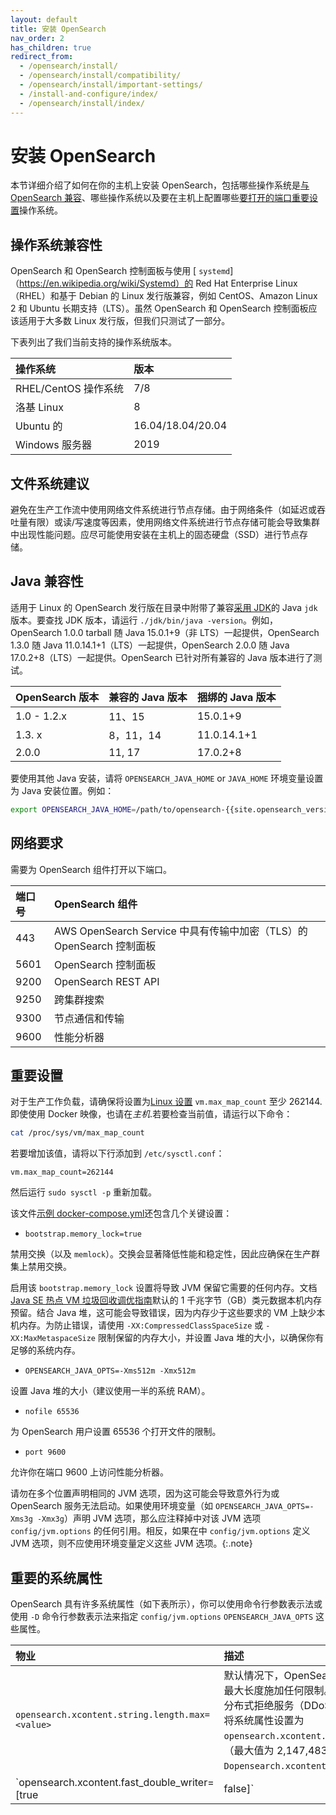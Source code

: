```yaml
---
layout: default
title: 安装 OpenSearch
nav_order: 2
has_children: true
redirect_from:
  - /opensearch/install/
  - /opensearch/install/compatibility/
  - /opensearch/install/important-settings/
  - /install-and-configure/index/
  - /opensearch/install/index/
---
```


# 安装 OpenSearch

本节详细介绍了如何在你的主机上安装 OpenSearch，包括哪些操作系统是[与 OpenSearch 兼容](#operating-system-compatibility)、哪些操作系统以及要在主机上配置哪些[要打开的端口](#network-requirements)[重要设置](#important-settings)操作系统。

## 操作系统兼容性

OpenSearch 和 OpenSearch 控制面板与使用 [ `systemd`]（https://en.wikipedia.org/wiki/Systemd）的 Red Hat Enterprise Linux（RHEL）和基于 Debian 的 Linux 发行版兼容，例如 CentOS、Amazon Linux 2 和 Ubuntu 长期支持（LTS）。虽然 OpenSearch 和 OpenSearch 控制面板应该适用于大多数 Linux 发行版，但我们只测试了一部分。

下表列出了我们当前支持的操作系统版本。

操作系统 | 版本
:---------- | :-------- 
RHEL/CentOS 操作系统 |	7/8
洛基 Linux |	8
Ubuntu 的 |16.04/18.04/20.04
Windows 服务器 |2019


## 文件系统建议

避免在生产工作流中使用网络文件系统进行节点存储。由于网络条件（如延迟或吞吐量有限）或读/写速度等因素，使用网络文件系统进行节点存储可能会导致集群中出现性能问题。应尽可能使用安装在主机上的固态硬盘（SSD）进行节点存储。

## Java 兼容性

适用于 Linux 的 OpenSearch 发行版在目录中附带了兼容[采用 JDK](https://adoptium.net/)的 Java `jdk` 版本。要查找 JDK 版本，请运行 `./jdk/bin/java -version`。例如，OpenSearch 1.0.0 tarball 随 Java 15.0.1+9（非 LTS）一起提供，OpenSearch 1.3.0 随 Java 11.0.14.1+1（LTS）一起提供，OpenSearch 2.0.0 随 Java 17.0.2+8（LTS）一起提供。OpenSearch 已针对所有兼容的 Java 版本进行了测试。

OpenSearch 版本 | 兼容的 Java 版本 | 捆绑的 Java 版本
:---------- | :-------- | :-----------
1.0 - 1.2.x |11、15 |15.0.1+9
1.3. x |8，11，14 |11.0.14.1+1
2.0.0       | 11, 17    | 17.0.2+8

要使用其他 Java 安装，请将 `OPENSEARCH_JAVA_HOME` or `JAVA_HOME` 环境变量设置为 Java 安装位置。例如：
```bash
export OPENSEARCH_JAVA_HOME=/path/to/opensearch-{{site.opensearch_version}}/jdk
```

## 网络要求

需要为 OpenSearch 组件打开以下端口。

端口号 |OpenSearch 组件
:--- | :--- 
443 |AWS OpenSearch Service 中具有传输中加密（TLS）的 OpenSearch 控制面板
5601 |OpenSearch 控制面板
9200 |OpenSearch REST API
9250 | 跨集群搜索
9300 | 节点通信和传输
9600 | 性能分析器

## 重要设置

对于生产工作负载，请确保将设置为[Linux 设置](https://www.kernel.org/doc/Documentation/sysctl/vm.txt) `vm.max_map_count` 至少 262144. 即使使用 Docker 映像，也请在*主机*.若要检查当前值，请运行以下命令：

```bash
cat /proc/sys/vm/max_map_count
```

若要增加该值，请将以下行添加到 `/etc/sysctl.conf`：

```
vm.max_map_count=262144
```

然后运行 `sudo sysctl -p` 重新加载。

该文件[示例 docker-compose.yml]({{site.url}}{{site.baseurl}}/install-and-configure/install-opensearch/docker/#sample-docker-composeyml)还包含几个关键设置：

-  `bootstrap.memory_lock=true`

  禁用交换（以及 `memlock`）。交换会显著降低性能和稳定性，因此应确保在生产群集上禁用交换。

  启用该 `bootstrap.memory_lock` 设置将导致 JVM 保留它需要的任何内存。文档[Java SE 热点 VM 垃圾回收调优指南](https://docs.oracle.com/javase/9/gctuning/other-considerations.htm#JSGCT-GUID-B29C9153-3530-4C15-9154-E74F44E3DAD9)默认的 1 千兆字节（GB）类元数据本机内存预留。结合 Java 堆，这可能会导致错误，因为内存少于这些要求的 VM 上缺少本机内存。为防止错误，请使用 `-XX:CompressedClassSpaceSize` 或 `-XX:MaxMetaspaceSize` 限制保留的内存大小，并设置 Java 堆的大小，以确保你有足够的系统内存。

-  `OPENSEARCH_JAVA_OPTS=-Xms512m -Xmx512m`

  设置 Java 堆的大小（建议使用一半的系统 RAM）。

-  `nofile 65536`

  为 OpenSearch 用户设置 65536 个打开文件的限制。

-  `port 9600`

  允许你在端口 9600 上访问性能分析器。

请勿在多个位置声明相同的 JVM 选项，因为这可能会导致意外行为或 OpenSearch 服务无法启动。如果使用环境变量（如 `OPENSEARCH_JAVA_OPTS=-Xms3g -Xmx3g`）声明 JVM 选项，那么应注释掉中对该 JVM 选项 `config/jvm.options` 的任何引用。相反，如果在中 `config/jvm.options` 定义 JVM 选项，则不应使用环境变量定义这些 JVM 选项。{:.note}

## 重要的系统属性

OpenSearch 具有许多系统属性（如下表所示），你可以使用命令行参数表示法或使用 `-D` 命令行参数表示法来指定 `config/jvm.options` `OPENSEARCH_JAVA_OPTS` 这些属性。

物业 | 描述
:---------- | :-------- 
 `opensearch.xcontent.string.length.max=<value>` | 默认情况下，OpenSearch 不会对 JSON 字符串字段的最大长度施加任何限制。为了保护你的集群免受潜在的分布式拒绝服务（DDoS）或内存问题的影响，你可以将系统属性设置为 `opensearch.xcontent.string.length.max` 合理的限制（最大值为 2,147,483,647），例如 `-Dopensearch.xcontent.string.length.max=5000000`。|
 `opensearch.xcontent.fast_double_writer=[true|false]` | 默认情况下，OpenSearch 使用 Java 运行时环境提供的默认实现序列化浮点数。将此值设置为 `true` 使用 Schubfach 算法，该算法速度更快，但可能会导致精度差异很小。默认值为 `false`. |
